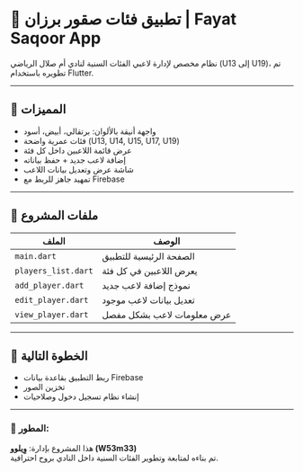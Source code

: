 # 🦅 تطبيق فئات صقور برزان | Fayat Saqoor App

نظام مخصص لإدارة لاعبي الفئات السنية لنادي أم صلال الرياضي (U13 إلى U19)، تم تطويره باستخدام Flutter.

---

## 🎯 المميزات
- واجهة أنيقة بالألوان: برتقالي، أبيض، أسود
- فئات عمرية واضحة (U13, U14, U15, U17, U19)
- عرض قائمة اللاعبين داخل كل فئة
- إضافة لاعب جديد + حفظ بياناته
- شاشة عرض وتعديل بيانات اللاعب
- تمهيد جاهز للربط مع Firebase

---

## 📁 ملفات المشروع

| الملف | الوصف |
|--------|--------|
| `main.dart` | الصفحة الرئيسية للتطبيق |
| `players_list.dart` | يعرض اللاعبين في كل فئة |
| `add_player.dart` | نموذج إضافة لاعب جديد |
| `edit_player.dart` | تعديل بيانات لاعب موجود |
| `view_player.dart` | عرض معلومات لاعب بشكل مفصل |

---

## 🚀 الخطوة التالية
- ربط التطبيق بقاعدة بيانات Firebase
- تخزين الصور
- إنشاء نظام تسجيل دخول وصلاحيات

---

### 👑 المطور:
هذا المشروع بإدارة: **وِيلوو (W53m33)**  
تم بناءه لمتابعة وتطوير الفئات السنية داخل النادي بروح احترافية.
